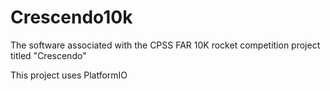 # Crescendo10k
The software associated with the CPSS FAR 10K rocket competition project titled "Crescendo"

This project uses PlatformIO
